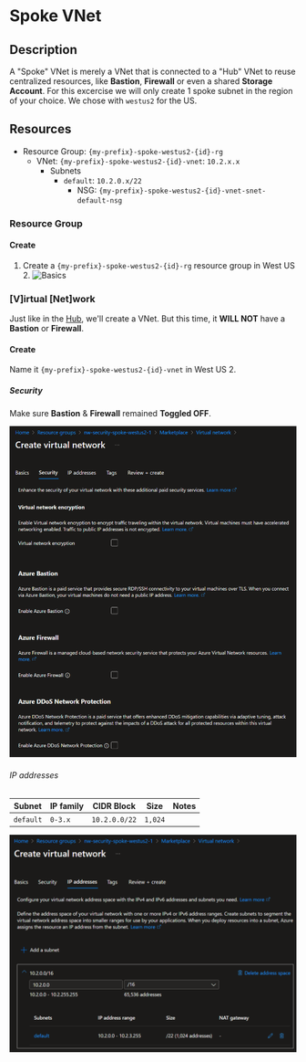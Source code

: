# Spoke VNet

## Description

A "Spoke" VNet is merely a VNet that is connected to a "Hub" VNet to reuse centralized resources, like **Bastion**, **Firewall** or even a shared **Storage Account**.
For this excercise we will only create 1 spoke subnet in the region of your choice. We chose with `westus2` for the US.

## Resources

- Resource Group: `{my-prefix}-spoke-westus2-{id}-rg`
  - VNet: `{my-prefix}-spoke-westus2-{id}-vnet`: `10.2.x.x`
    - Subnets
      - `default`: `10.2.0.x/22`
        - NSG: `{my-prefix}-spoke-westus2-{id}-vnet-snet-default-nsg`

### Resource Group

#### Create

1. Create a `{my-prefix}-spoke-westus2-{id}-rg` resource group in West US 2.
   ![Basics](../../../assets/img/spoke/rg/create/basics.png)

### [V]irtual [Net]work

Just like in the [Hub](./hub.md), we'll create a VNet. But this time, it **WILL NOT** have a **Bastion** or **Firewall**.

#### Create

Name it `{my-prefix}-spoke-westus2-{id}-vnet` in West US 2.

##### Security

Make sure **Bastion** & **Firewall** remained **Toggled OFF**.

![Security](../../../assets/img/spoke/vnet/create/security.png)

###### IP addresses

| Subnet    | IP family | CIDR Block    | Size    | Notes |
| --------- | --------- | ------------- | ------- | ----- |
| `default` | `0-3.x`   | `10.2.0.0/22` | `1,024` |       |

![Security](../../../assets/img/spoke/vnet/create/ip/after.png)
